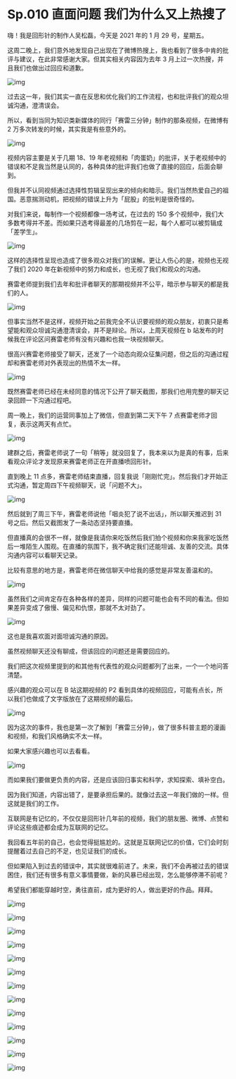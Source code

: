 # Sp.010 直面问题 我们为什么又上热搜了

嗨！我是回形针的制作人吴松磊，今天是 2021 年的 1 月 29 号，星期五。

这周二晚上，我们意外地发现自己出现在了微博热搜上，我也看到了很多中肯的批评与建议，在此非常感谢大家。但其实相关内容因为去年 3 月上过一次热搜，并且我们也做出过回应和道歉。

![img](https://cdn.jsdelivr.net/gh/just-prog/static/img/202108221428052.gif)

过去这一年，我们其实一直在反思和优化我们的工作流程，也和批评我们的观众坦诚沟通，澄清误会。

所以，看到当同为知识类新媒体的同行「赛雷三分钟」制作的那条视频，在微博有 2 万多次转发的时候，其实我是有些意外的。

![img](https://cdn.jsdelivr.net/gh/just-prog/static/img/202108221429344.gif)

视频内容主要是关于几期 18、19 年老视频和「肉蛋奶」的批评，关于老视频中的错误和不足我当然是认同的，各种具体的批评我们也做了直接的回应，后面会聊到。

但我并不认同视频通过选择性剪辑呈现出来的倾向和暗示。我们当然热爱自己的祖国。恶意揣测动机，把视频的错误上升为「屁股」的批判是很奇怪的。

对我们来说，每制作一个视频都像一场考试，在过去的 150 多个视频中，我们大多数考得并不差。而如果只选考得最差的几场剪在一起，每个人都可以被剪辑成「差学生」。

![img](https://cdn.jsdelivr.net/gh/just-prog/static/img/202108221428631.gif)

这样的选择性呈现也造成了很多观众对我们的误解。更让人伤心的是，视频也无视了我们 2020 年在新视频中的努力和成长，也无视了我们和观众的沟通。

赛雷老师提到我们去年和批评者聊天的那期视频并不公平，暗示参与聊天的都是我们的人。

![img](https://cdn.jsdelivr.net/gh/just-prog/static/img/202108221430475.gif)

但事实当然不是这样，视频开始之前我完全不认识要视频的观众朋友，初衷只是希望能和观众坦诚沟通澄清误会，并不是辩论。所以，上周天视频在 b 站发布的时候我在评论区问赛雷老师有没有兴趣和也我一块视频聊天。

很高兴赛雷老师接受了聊天，还发了一个动态向观众征集问题，但之后的沟通过程却和赛雷老师对外表现出的热情不太一样。

![img](https://cdn.jsdelivr.net/gh/just-prog/static/img/202108221430751.gif)

既然赛雷老师已经在未经同意的情况下公开了聊天截图，那我们也用完整的聊天记录回顾一下沟通过程吧。

周一晚上，我们的运营同事加上了微信，但直到第二天下午 7 点赛雷老师才回复，表示这两天有点忙。

![img](https://cdn.jsdelivr.net/gh/just-prog/static/img/202108221428326.gif)

建群之后，赛雷老师说了一句「稍等」就没回复了，我本来以为是真的有事，后来看观众评论才发现原来赛雷老师正在开直播喷回形针。

直到晚上 11 点多，赛雷老师结束直播，回复我说「刚刚忙完」。然后我们才开始正式沟通，暂定周四下午视频聊天，说「问题不大」。

![img](https://cdn.jsdelivr.net/gh/just-prog/static/img/202108221430954.gif)

然后就到了周三下午，赛雷老师说他「咽炎犯了说不出话」，所以聊天推迟到 31 号之后。然后又截图发了一条动态坚持要直播。

但直播真的会很不一样，就像是我请你来吃饭然后我们拍个视频和你来我家吃饭然后一堆陌生人围观。在直播的氛围下，我不确定我们还能坦诚、友善的交流。具体沟通内容可以看聊天记录。

比较有意思的地方是，赛雷老师在微信聊天中给我的感觉是非常友善温和的。

![img](https://cdn.jsdelivr.net/gh/just-prog/static/img/202108221428313.gif)

虽然我们之间肯定存在各种各样的差异，同样的问题可能也会有不同的看法。但如果差异变成了傲慢、偏见和仇恨，那就不太对劲了。

![img](https://cdn.jsdelivr.net/gh/just-prog/static/img/202108221430346.gif)

这也是我喜欢面对面坦诚沟通的原因。

虽然视频聊天还没有聊成，但该回应的问题还是需要回应的。

我们把这次视频里提到的和其他有代表性的观众问题都列了出来，一个一个地问答清楚。

感兴趣的观众可以在 B 站这期视频的 P2 看到具体的视频回应，可能有点长，所以我们也做成了文字版放在了这期视频的最后。

![img](https://cdn.jsdelivr.net/gh/just-prog/static/img/202108221429186.gif)

因为这次的事件，我也是第一次了解到「赛雷三分钟」，做了很多科普主题的漫画和视频，和我们风格确实不太一样。

如果大家感兴趣也可以去看看。

![img](https://cdn.jsdelivr.net/gh/just-prog/static/img/202108221431592.gif)



而如果我们要做更负责的内容，还是应该回归事实和科学，求知探索、填补空白。

因为我们知道，内容出错了，是要承担后果的。就像过去这一年我们做的一样。但这就是我们的工作。

互联网是有记忆的，不仅仅是回形针几年前的视频，我们的朋友圈、微博、点赞和评论这些痕迹都会成为互联网的记忆。

我回看五年前的自己，也会觉得挺尴尬的。这就是互联网记忆的价值，它们会时刻提醒着过去自己的不足，也见证我们的成长。

但如果陷入到过去的错误中，其实就很难前进了。未来，我们不会再被过去的错误困住，我们还有很多有意义事情要做，新的风暴已经出现，怎么能够停滞不前呢？

希望我们都能穿越时空，勇往直前，成为更好的人，做出更好的作品。拜拜。

![img](https://cdn.jsdelivr.net/gh/just-prog/static/img/202108221429460.png)



![img](https://cdn.jsdelivr.net/gh/just-prog/static/img/202108221429774.png)



![img](https://cdn.jsdelivr.net/gh/just-prog/static/img/202108221430616.png)



![img](https://cdn.jsdelivr.net/gh/just-prog/static/img/202108221429683.png)



![img](https://cdn.jsdelivr.net/gh/just-prog/static/img/202108221429793.png)



![img](https://cdn.jsdelivr.net/gh/just-prog/static/img/202108221429667.png)



![img](https://cdn.jsdelivr.net/gh/just-prog/static/img/202108221431960.png)



![img](https://cdn.jsdelivr.net/gh/just-prog/static/img/202108221429080.png)



![img](https://cdn.jsdelivr.net/gh/just-prog/static/img/202108221430143.png)



![img](https://cdn.jsdelivr.net/gh/just-prog/static/img/202108221429798.png)



![img](https://cdn.jsdelivr.net/gh/just-prog/static/img/202108221429511.png)



![img](https://cdn.jsdelivr.net/gh/just-prog/static/img/202108221429042.png)



![img](https://cdn.jsdelivr.net/gh/just-prog/static/img/202108221429542.png)
